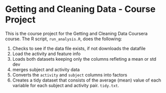 # Getting and Cleaning Data - Course Project

This is the course project for the Getting and Cleaning Data Coursera course.
The R script, `run_analysis.R`, does the following:

1. Checks to see if the data file exists, if not downloads the datafile
2. Load the activity and feature info
3. Loads both datasets keeping only the columns refleting a mean or std dev
4. merges subject and activity data
6. Converts the `activity` and `subject` columns into factors
7. Creates a tidy dataset that consists of the average (mean) value of each
   variable for each subject and activity pair. `tidy.txt`.
